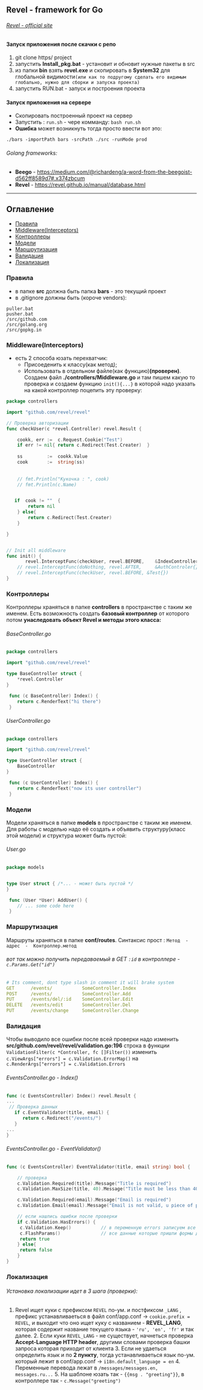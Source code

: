 ## Revel - framework for Go
###### [Revel - official site](https://revel.github.io/manual/database.html)

#### Запуск приложения после скачки с репо
1. git clone https/ project
2. запустить **Install_pkg.bat** - установит и обновит нужные пакеты в src
2. из папки **bin** взять **revel.exe** и скопировать в **System32** для глобальной видимости`(или как то подругому сделать его видимым глобально, нужно для сборки и запуска проекта)`
3. запустить RUN.bat - запуск и построения проекта


#### Запуск приложения на сервере
* Скопировать построенный проект на сервер
* Запустить : `run.sh` - чере комманду: `bash run.sh`
* **Ошибка** может возникнуть тогда просто ввести вот это:
```
./bars -importPath bars -srcPath ./src -runMode prod
```

###### Golang frameworks:
* **Beego** - https://medium.com/@richardeng/a-word-from-the-beegoist-d562ff8589d7#.x374zbcum
* **Revel** - https://revel.github.io/manual/database.html

---

## Оглавление

* [Правила](#Правила) 
* [Middleware(Interceptors)](#middlewareinterceptors)
* [Контроллеры](#Контроллеры)
* [Модели](#Модели)
* [Маршрутизация](#Маршрутизация)
* [Валидация](#Валидация)
* [Локализация](#Локализация) 



### Правила
* в папке **src** должна быть папка **bars** - это текущий проект
* в .gitignore должны быть (короче vendors):
```
puller.bat
pusher.bat
/src/github.com
/src/golang.org
/src/gopkg.in
```


### Middleware(Interceptors)
+ есть 2 способа юзать перехватчик: 
    * Присоеденить к классу(как метод); 
    * Использовать в отдельном файле(как функцию)**(проверен)**. Создаем файл **./controllers/Middleware.go** и там пишем какую то проверка и создаем функцию `init(){...}` в которой надо указать на какой контроллер поцепить эту проверку:
```go
package controllers

import "github.com/revel/revel"

// Проверка авторизации
func checkUser(c *revel.Controller) revel.Result {

    cookk, err :=  c.Request.Cookie("Test")
    if err != nil{ return c.Redirect(Test.Creater)  }
    
    ss         :=  cookk.Value
    cook       :=  string(ss)
    
    
    // fmt.Println("Кукочка : ", cook)
    // fmt.Println(c.Name)


   if  cook != ""  {
        return nil
    } else{
    	return c.Redirect(Test.Creater)
    }

}


// Init all middleware
func init() {
       revel.InterceptFunc(checkUser, revel.BEFORE,    &IndexController{})
    // revel.InterceptFunc(doNothing, revel.AFTER,     &AuthControler{})
    // revel.InterceptFunc(checkUser, revel.BEFORE, &Test{})
}
```

### Контроллеры
Контроллеры храняться в папке **controllers** в пространстве с таким же именем. Есть возможность создать **базовый контроллер** от которого потом **унаследовать объект Revel и методы этого класса:**
###### BaseController.go
```go
package controllers

import "github.com/revel/revel"

type BaseController struct {
	*revel.Controller
}

 func (c BaseController) Index() {
    return c.RenderText("hi there")
 }

```


###### UserController.go
```go
package controllers

import "github.com/revel/revel"

type UserController struct {
	BaseController
}

 func (c UserController) Index() {
    return c.RenderText("now its user controller")
 }

```

### Модели
Модели храняться в папке **models** в пространстве с таким же именем. Для работы с моделью надо её создать и объявить структуру(класс этой модели) и структура может быть пустой:
###### User.go
```go
package models


type User struct { /*... - может быть пустой */
}

 func (User *User) AddUser() {
    // ... some code here
 }

```



### Маршрутизация
Маршруты храняться в папке **conf/routes**. Синтаксис прост : `Метод  -  адрес  -  Контроллер.метод`
###### вот так можно получить передаваемый в GET `:id` в контроллере - `c.Params.Get("id")`

```yaml
# Its comment, dont type slash in comment it will brake system
GET      /events/           SomeController.Index                 
POST     /events/           SomeController.Add     
PUT      /events/del/:id    SomeController.Edit    
DELETE   /events/edit       SomeController.Del    
PUT      /events/change     SomeController.Change   

```



### Валидация
 Чтобы выводило все ошибки после всей проверки надо изменить **src/github.com/revel/revel/validation.go:196** строка в функции `ValidationFilter(c *Controller, fc []Filter())` изменить `c.ViewArgs["errors"] = c.Validation.ErrorMap()` на `c.RenderArgs["errors"] = c.Validation.Errors` 
 
###### EventsController.go - Index()
 ```go
func (c EventsController) Index() revel.Result {
...
  // Проверка данных
    if c.EventValidator(title, email) {
       return c.Redirect("/events/")
    }
...
}
``` 
 
 ###### EventsController.go - EventValidator()
```go
func (c EventsController) EventValidator(title, email string) bool {

	// проверка
    c.Validation.Required(title).Message("Title is required")
    c.Validation.MaxSize(title, 40).Message("Title must be less than 40 symbols, u tard")

    c.Validation.Required(email).Message("Email is required")
    c.Validation.Email(email).Message("Email is not valid, u piece of poo")

    // если нашлись ошибки после проверки
	if c.Validation.HasErrors() {
     c.Validation.Keep()           // в переменную errors записуем все ошибки  (на шаблоне - {{range .errors}} {{.}} {{end}})
     c.FlashParams()               // все данные которые пришли формы доступны в Flash (на шаблоне - {{.flash.email_field}})
     return true
	} else{
	 return false
	}
}
```

### Локализация
###### *Установка локализации идет в 3 шага (проверки):*
  1. Revel ищет куки с префиксом `REVEL` по-ум. и постфиксом `_LANG` , префикс устанавливаеться в файл conf/app.conf -> `cookie.prefix = REVEL`, и выходит что оно ищет куку с названием - **REVEL_LANG**, которая содержит название текущего языка - `'ru', 'en', 'fr'` и так далее.
    2. Если куки `REVEL_LANG` - не существует, начнеться проверка **Accept-Language HTTP header**, другими словами проверка башки запроса  которая приходит от клиента
    3. Если не удаеться определить язык и по **2 пункту**, тогда устанавливаеться язык по-ум. который лежит в conf/app.conf -> `i18n.default_language = en`
    4. Переменные перевода лежат в `/messages/messages.en,  messages.ru...`
    5. На шаблоне юзать так - `{{msg . "greeting"}}`, в контроллере так - `c.Message("greeting")`





